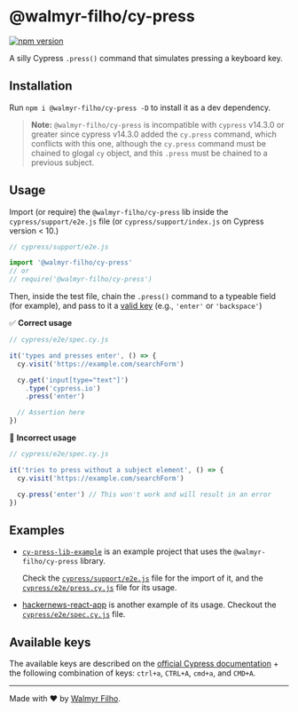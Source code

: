 # @walmyr-filho/cy-press

[![npm version](https://badge.fury.io/js/@walmyr-filho%2Fcy-press.svg)](https://badge.fury.io/js/@walmyr-filho%2Fcy-press)

A silly Cypress `.press()` command that simulates pressing a keyboard key.

## Installation

Run `npm i @walmyr-filho/cy-press -D` to install it as a dev dependency.

> **Note:** `@walmyr-filho/cy-press` is incompatible with `cypress` v14.3.0 or greater since cypress v14.3.0 added the `cy.press` command, which conflicts with this one, although the `cy.press` command must be chained to glogal `cy` object, and this `.press` must be chained to a previous subject.

## Usage

Import (or require) the `@walmyr-filho/cy-press` lib inside the `cypress/support/e2e.js` file (or `cypress/support/index.js` on Cypress version < 10.)

```js
// cypress/support/e2e.js

import '@walmyr-filho/cy-press'
// or
// require('@walmyr-filho/cy-press')
```

Then, inside the test file, chain the `.press()` command to a typeable field (for example), and pass to it a [valid key](#available-keys) (e.g., `'enter'` or `'backspace'`)

✅ **Correct usage**

```js
// cypress/e2e/spec.cy.js

it('types and presses enter', () => {
  cy.visit('https://example.com/searchForm')

  cy.get('input[type="text"]')
    .type('cypress.io')
    .press('enter')

  // Assertion here
})
```

🛑 **Incorrect usage**

```js
// cypress/e2e/spec.cy.js

it('tries to press without a subject element', () => {
  cy.visit('https://example.com/searchForm')

  cy.press('enter') // This won't work and will result in an error
})
```

## Examples

- [`cy-press-lib-example`](https://github.com/wlsf82/cy-press-lib-example) is an example project that uses the `@walmyr-filho/cy-press` library.

  Check the [`cypress/support/e2e.js`](https://github.com/wlsf82/cy-press-lib-example/blob/main/cypress/support/e2e.js) file for the import of it, and the [`cypress/e2e/press.cy.js`](https://github.com/wlsf82/cy-press-lib-example/blob/main/cypress/e2e/press.cy.js) file for its usage.

- [hackernews-react-app](https://github.com/wlsf82/hackernews-react-app) is another example of its usage. Checkout the [`cypress/e2e/spec.cy.js`](https://github.com/wlsf82/hackernews-react-app/blob/main/cypress/e2e/spec.cy.js) file.

## Available keys

The available keys are described on the [official Cypress documentation](https://docs.cypress.io/api/commands/type#Arguments) + the following combination of keys: `ctrl+a`, `CTRL+A`, `cmd+a`, and `CMD+A`.

___

Made with ❤️ by [Walmyr Filho](https://walmyr.dev).
